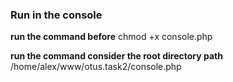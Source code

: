 ### Run in the console

**run the command before**
chmod +x console.php

**run the command consider the root directory path**
/home/alex/www/otus.task2/console.php